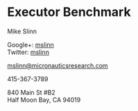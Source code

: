 Executor Benchmark
===============================================

Mike Slinn

Google+: [mslinn](https://plus.google.com/115543354052259422614/posts)  
Twitter: [mslinn](https://twitter.com/#!/mslinn)

[mslinn@micronauticsresearch.com](mailto:mslinn@micronauticsresearch.com)

415-367-3789 

840 Main St #B2  
Half Moon Bay, CA 94019
